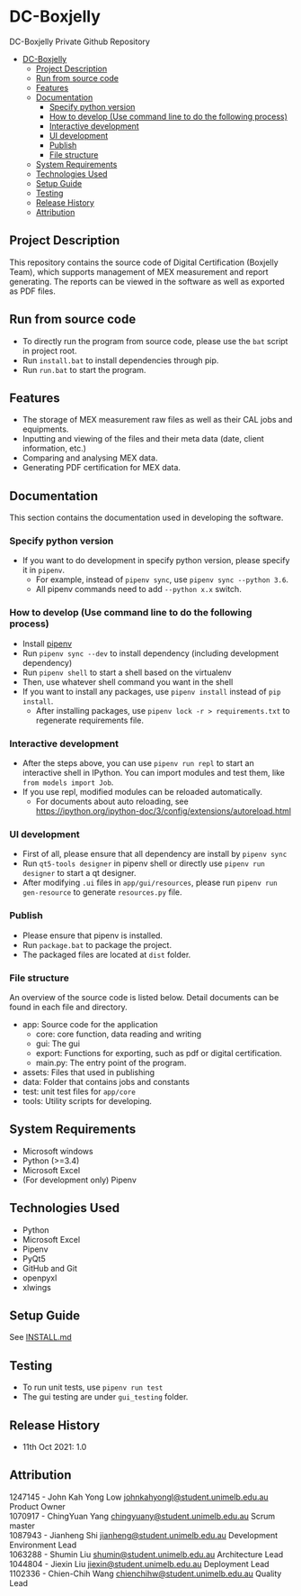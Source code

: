 DC-Boxjelly
=====================

DC-Boxjelly Private Github Repository

- [DC-Boxjelly](#dc-boxjelly)
  - [Project Description](#project-description)
  - [Run from source code](#run-from-source-code)
  - [Features](#features)
  - [Documentation](#documentation)
    - [Specify python version](#specify-python-version)
    - [How to develop (Use command line to do the following process)](#how-to-develop-use-command-line-to-do-the-following-process)
    - [Interactive development](#interactive-development)
    - [UI development](#ui-development)
    - [Publish](#publish)
    - [File structure](#file-structure)
  - [System Requirements](#system-requirements)
  - [Technologies Used](#technologies-used)
  - [Setup Guide](#setup-guide)
  - [Testing](#testing)
  - [Release History](#release-history)
  - [Attribution](#attribution)

## Project Description

This repository contains the source code of Digital Certification (Boxjelly Team),
which supports management of MEX measurement and report generating. The reports can
be viewed in the software as well as exported as PDF files.

## Run from source code
- To directly run the program from source code, please use the `bat` script in project root.
- Run `install.bat` to install dependencies through pip.
- Run `run.bat` to start the program.


## Features
- The storage of MEX measurement raw files as well as their CAL jobs and equipments.
- Inputting and viewing of the files and their meta data (date, client information, etc.)
- Comparing and analysing MEX data.
- Generating PDF certification for MEX data.

## Documentation
This section contains the documentation used in developing the software.

### Specify python version
- If you want to do development in specify python version, please specify it in `pipenv`.
  - For example, instead of `pipenv sync`, use `pipenv sync --python 3.6`.
  - All pipenv commands need to add `--python x.x` switch.

### How to develop (Use command line to do the following process)
- Install [pipenv](https://pipenv.pypa.io/en/latest/)
- Run `pipenv sync --dev` to install dependency (including development dependency)
- Run `pipenv shell` to start a shell based on the virtualenv
- Then, use whatever shell command you want in the shell
- If you want to install any packages, use `pipenv install` instead of `pip install`.
  - After installing packages, use `pipenv lock -r > requirements.txt` to regenerate requirements file.

### Interactive development
- After the steps above, you can use `pipenv run repl` to start an interactive shell in IPython. You can import modules and test them, like `from models import Job`.
- If you use repl, modified modules can be reloaded automatically.
  - For documents about auto reloading, see https://ipython.org/ipython-doc/3/config/extensions/autoreload.html

### UI development
- First of all, please ensure that all dependency are install by `pipenv sync`
- Run `qt5-tools designer` in pipenv shell or directly use `pipenv run designer` to start a qt designer.
- After modifying `.ui` files in `app/gui/resources`, please run `pipenv run gen-resource` to generate `resources.py` file.

### Publish 
- Please ensure that pipenv is installed.
- Run `package.bat` to package the project.
- The packaged files are located at `dist` folder.

### File structure
An overview of the source code is listed below. Detail documents can be found in
each file and directory.

- app: Source code for the application
  - core: core function, data reading and writing
  - gui: The gui
  - export: Functions for exporting, such as pdf or digital certification.
  - main.py: The entry point of the program.
- assets: Files that used in publishing
- data: Folder that contains jobs and constants
- test: unit test files for `app/core`
- tools: Utility scripts for developing.

## System Requirements
- Microsoft windows
- Python (>=3.4)
- Microsoft Excel
- (For development only) Pipenv

## Technologies Used
- Python 
- Microsoft Excel
- Pipenv
- PyQt5
- GitHub and Git
- openpyxl
- xlwings

## Setup Guide
See [INSTALL.md](INSTALL.md)

## Testing
- To run unit tests, use `pipenv run test`
- The gui testing are under `gui_testing` folder.

## Release History
- 11th Oct 2021: 1.0


## Attribution
1247145 - John Kah Yong Low johnkahyongl@student.unimelb.edu.au Product Owner  
1070917 - ChingYuan Yang chingyuany@student.unimelb.edu.au  Scrum master  
1087943 - Jianheng Shi jianheng@student.unimelb.edu.au Development Environment Lead  
1063288 - Shumin Liu  shumin@student.unimelb.edu.au  Architecture Lead  
1044804 - Jiexin Liu jiexin@student.unimelb.edu.au  Deployment Lead  
1102336 - Chien-Chih Wang chienchihw@student.unimelb.edu.au  Quality Lead  
